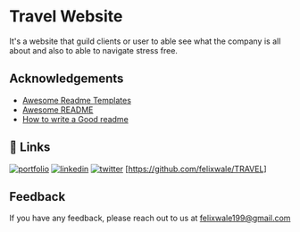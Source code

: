 # Travel Website
It's a website that guild clients or user to able see what the company is all about and also to able to navigate stress free.




## Acknowledgements

 - [Awesome Readme Templates](https://awesomeopensource.com/project/elangosundar/awesome-README-templates)
 - [Awesome README](https://github.com/matiassingers/awesome-readme)
 - [How to write a Good readme](https://bulldogjob.com/news/449-how-to-write-a-good-readme-for-your-github-project)


## 🔗 Links
[![portfolio](https://img.shields.io/badge/my_portfolio-000?style=for-the-badge&logo=ko-fi&logoColor=white)](https://katherinempeterson.com/)
[![linkedin](https://img.shields.io/badge/linkedin-0A66C2?style=for-the-badge&logo=linkedin&logoColor=white)](https://www.linkedin.com/in/tijani-atanda-3b48a11b9)
[![twitter](https://img.shields.io/badge/twitter-1DA1F2?style=for-the-badge&logo=twitter&logoColor=white)](https://twitter.com/@TijaniAtandaOl1)
[https://github.com/felixwale/TRAVEL]

## Feedback

If you have any feedback, please reach out to us at felixwale199@gmail.com

